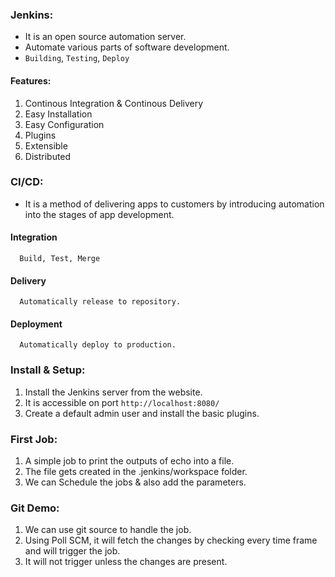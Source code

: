 ### Jenkins:

- It is an open source automation server.
- Automate various parts of software development.
- `Building`, `Testing`, `Deploy`

#### Features:

1. Continous Integration & Continous Delivery
2. Easy Installation
3. Easy Configuration
4. Plugins
5. Extensible
6. Distributed

### CI/CD:

- It is a method of delivering apps to customers by introducing automation into the stages of app development.

#### Integration

      Build, Test, Merge

#### Delivery

      Automatically release to repository.

#### Deployment

      Automatically deploy to production.

### Install & Setup:

1. Install the Jenkins server from the website.
2. It is accessible on port `http://localhost:8080/`
3. Create a default admin user and install the basic plugins.

### First Job:

1. A simple job to print the outputs of echo into a file.
2. The file gets created in the .jenkins/workspace folder.
3. We can Schedule the jobs & also add the parameters.

### Git Demo:

1. We can use git source to handle the job.
2. Using Poll SCM, it will fetch the changes by checking every time frame and will trigger the job.
3. It will not trigger unless the changes are present.
